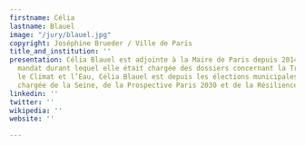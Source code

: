```yaml
---
firstname: Célia
lastname: Blauel
image: "/jury/blauel.jpg"
copyright: Joséphine Brueder / Ville de Paris
title_and_institution: ''
presentation: Célia Blauel est adjointe à la Maire de Paris depuis 2014. Après un
  mandat durant lequel elle était chargée des dossiers concernant la Transition écologique,
  le Climat et l’Eau, Célia Blauel est depuis les élections municipales de juin 2020,
  chargée de la Seine, de la Prospective Paris 2030 et de la Résilience.
linkedin: ''
twitter: ''
wikipedia: ''
website: ''

---
```

